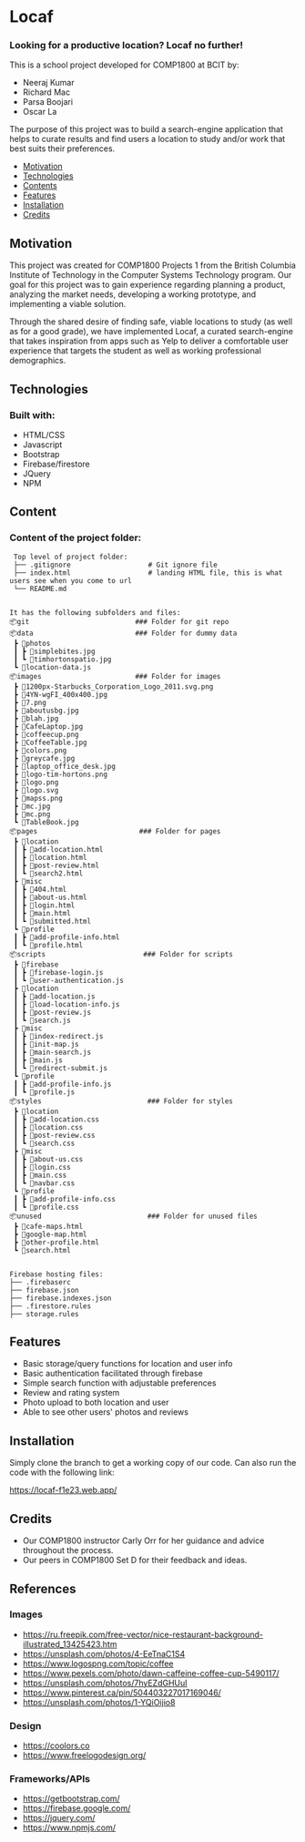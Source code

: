 # Locaf #
### Looking for a productive location? Locaf no further! ###
This is a school project developed for COMP1800 at BCIT by:
- Neeraj Kumar
- Richard Mac
- Parsa Boojari
- Oscar La

The purpose of this project was to build a search-engine application that helps to curate results and find users a location to study and/or work that best suits their preferences.

* [Motivation](#motivation)
* [Technologies](#technologies)
* [Contents](#content)
* [Features](#features)
* [Installation](#installation)
* [Credits](#credits)

## Motivation 
This project was created for COMP1800 Projects 1 from the British Columbia Institute of Technology in the Computer Systems Technology program. Our goal for this project was to gain experience regarding planning a product, analyzing the market needs, developing a working prototype, and implementing a viable solution. 

Through the shared desire of finding safe, viable locations to study (as well as for a good grade), we have implemented Locaf, a curated search-engine that takes inspiration from apps such as Yelp to deliver a comfortable user experience that targets the student as well as working professional demographics.

## Technologies 
### Built with: ###
- HTML/CSS
- Javascript
- Bootstrap
- Firebase/firestore
- JQuery
- NPM

## Content 
### Content of the project folder: ###

```
 Top level of project folder: 
 ├── .gitignore                   # Git ignore file
 ├── index.html                   # landing HTML file, this is what users see when you come to url
 └── README.md


It has the following subfolders and files:
📦git                          ### Folder for git repo
📦data                         ### Folder for dummy data
 ┣ 📂photos
 ┃ ┣ 📜simplebites.jpg
 ┃ ┗ 📜timhortonspatio.jpg
 ┗ 📜location-data.js
📦images                       ### Folder for images
 ┣ 📜1200px-Starbucks_Corporation_Logo_2011.svg.png
 ┣ 📜4YN-wgFI_400x400.jpg
 ┣ 📜7.png
 ┣ 📜aboutusbg.jpg
 ┣ 📜blah.jpg
 ┣ 📜CafeLaptop.jpg
 ┣ 📜coffeecup.png
 ┣ 📜CoffeeTable.jpg
 ┣ 📜colors.png
 ┣ 📜greycafe.jpg
 ┣ 📜laptop_office_desk.jpg
 ┣ 📜logo-tim-hortons.png
 ┣ 📜logo.png
 ┣ 📜logo.svg
 ┣ 📜mapss.png
 ┣ 📜mc.jpg
 ┣ 📜mc.png
 ┗ 📜TableBook.jpg
📦pages                         ### Folder for pages
 ┣ 📂location
 ┃ ┣ 📜add-location.html
 ┃ ┣ 📜location.html
 ┃ ┣ 📜post-review.html
 ┃ ┗ 📜search2.html
 ┣ 📂misc
 ┃ ┣ 📜404.html
 ┃ ┣ 📜about-us.html
 ┃ ┣ 📜login.html
 ┃ ┣ 📜main.html
 ┃ ┗ 📜submitted.html
 ┗ 📂profile
 ┃ ┣ 📜add-profile-info.html
 ┃ ┗ 📜profile.html
📦scripts                        ### Folder for scripts
 ┣ 📂firebase
 ┃ ┣ 📜firebase-login.js
 ┃ ┗ 📜user-authentication.js
 ┣ 📂location
 ┃ ┣ 📜add-location.js
 ┃ ┣ 📜load-location-info.js
 ┃ ┣ 📜post-review.js
 ┃ ┗ 📜search.js
 ┣ 📂misc
 ┃ ┣ 📜index-redirect.js
 ┃ ┣ 📜init-map.js
 ┃ ┣ 📜main-search.js
 ┃ ┣ 📜main.js
 ┃ ┗ 📜redirect-submit.js
 ┗ 📂profile
 ┃ ┣ 📜add-profile-info.js
 ┃ ┗ 📜profile.js 
📦styles                          ### Folder for styles
 ┣ 📂location
 ┃ ┣ 📜add-location.css
 ┃ ┣ 📜location.css
 ┃ ┣ 📜post-review.css
 ┃ ┗ 📜search.css
 ┣ 📂misc
 ┃ ┣ 📜about-us.css
 ┃ ┣ 📜login.css
 ┃ ┣ 📜main.css
 ┃ ┗ 📜navbar.css
 ┗ 📂profile
 ┃ ┣ 📜add-profile-info.css
 ┃ ┗ 📜profile.css          
📦unused                          ### Folder for unused files
 ┣ 📜cafe-maps.html
 ┣ 📜google-map.html
 ┣ 📜other-profile.html
 ┗ 📜search.html                 
              

Firebase hosting files: 
├── .firebaserc
├── firebase.json
├── firebase.indexes.json
├── .firestore.rules
├── storage.rules
```

## Features 
- Basic storage/query functions for location and user info
- Basic authentication facilitated through firebase
- Simple search function with adjustable preferences
- Review and rating system
- Photo upload to both location and user
- Able to see other users' photos and reviews

## Installation 
Simply clone the branch to get a working copy of our code. Can also run the code with the following link:

https://locaf-f1e23.web.app/

## Credits 
- Our COMP1800 instructor Carly Orr for her guidance and advice throughout the process.
- Our peers in COMP1800 Set D for their feedback and ideas.

## References
### Images ###
- https://ru.freepik.com/free-vector/nice-restaurant-background-illustrated_13425423.htm
- https://unsplash.com/photos/4-EeTnaC1S4
- https://www.logospng.com/topic/coffee
- https://www.pexels.com/photo/dawn-caffeine-coffee-cup-5490117/
- https://unsplash.com/photos/7hyEZdGHUuI
- https://www.pinterest.ca/pin/504403227017169046/
- https://unsplash.com/photos/1-YQiOijio8
### Design ###
- https://coolors.co
- https://www.freelogodesign.org/
### Frameworks/APIs ###
- https://getbootstrap.com/
- https://firebase.google.com/
- https://jquery.com/
- https://www.npmjs.com/




